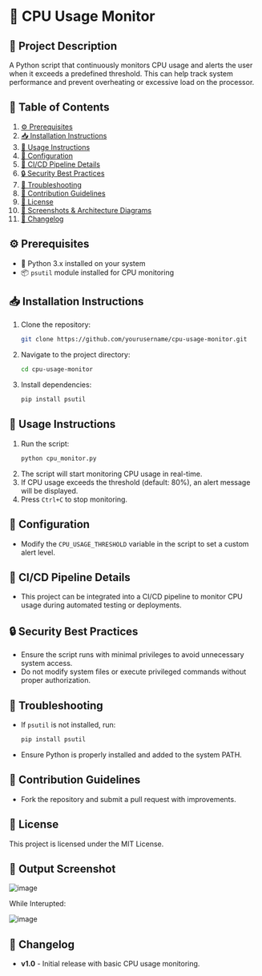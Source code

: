 # 🚀 CPU Usage Monitor

## 📌 Project Description
A Python script that continuously monitors CPU usage and alerts the user when it exceeds a predefined threshold. This can help track system performance and prevent overheating or excessive load on the processor.

## 📖 Table of Contents
1. [⚙️ Prerequisites](https://github.com/Jidendiran-coder/Monitoring_Server_Health_Python#%EF%B8%8F-prerequisites)
2. [📥 Installation Instructions](https://github.com/Jidendiran-coder/Monitoring_Server_Health_Python#-installation-instructions)
3. [📝 Usage Instructions](https://github.com/Jidendiran-coder/Monitoring_Server_Health_Python#-usage-instructions)
4. [🔧 Configuration](https://github.com/Jidendiran-coder/Monitoring_Server_Health_Python#-configuration)
5. [🚀 CI/CD Pipeline Details](https://github.com/Jidendiran-coder/Monitoring_Server_Health_Python#-cicd-pipeline-details)
6. [🔒 Security Best Practices](https://github.com/Jidendiran-coder/Monitoring_Server_Health_Python#-security-best-practices)
7. [🐞 Troubleshooting](https://github.com/Jidendiran-coder/Monitoring_Server_Health_Python#-troubleshooting)
8. [🤝 Contribution Guidelines](https://github.com/Jidendiran-coder/Monitoring_Server_Health_Python#-contribution-guidelines)
9. [📜 License](https://github.com/Jidendiran-coder/Monitoring_Server_Health_Python#-license)
10. [📸 Screenshots & Architecture Diagrams](https://github.com/Jidendiran-coder/Monitoring_Server_Health_Python#-screenshots--architecture-diagrams)
11. [📅 Changelog](https://github.com/Jidendiran-coder/Monitoring_Server_Health_Python#-changelog)

## ⚙️ Prerequisites
- 🐍 Python 3.x installed on your system
- 📦 `psutil` module installed for CPU monitoring

## 📥 Installation Instructions
1. Clone the repository:
   ```bash
   git clone https://github.com/yourusername/cpu-usage-monitor.git
   ```
2. Navigate to the project directory:
   ```bash
   cd cpu-usage-monitor
   ```
3. Install dependencies:
   ```bash
   pip install psutil
   ```

## 📝 Usage Instructions
1. Run the script:
   ```bash
   python cpu_monitor.py
   ```
2. The script will start monitoring CPU usage in real-time.
3. If CPU usage exceeds the threshold (default: 80%), an alert message will be displayed.
4. Press `Ctrl+C` to stop monitoring.

## 🔧 Configuration
- Modify the `CPU_USAGE_THRESHOLD` variable in the script to set a custom alert level.

## 🚀 CI/CD Pipeline Details
- This project can be integrated into a CI/CD pipeline to monitor CPU usage during automated testing or deployments.

## 🔒 Security Best Practices
- Ensure the script runs with minimal privileges to avoid unnecessary system access.
- Do not modify system files or execute privileged commands without proper authorization.

## 🐞 Troubleshooting
- If `psutil` is not installed, run:
  ```bash
  pip install psutil
  ```
- Ensure Python is properly installed and added to the system PATH.

## 🤝 Contribution Guidelines
- Fork the repository and submit a pull request with improvements.

## 📜 License
This project is licensed under the MIT License.

## 📸 Output Screenshot
![image](https://github.com/user-attachments/assets/8af8c8f0-857d-4092-acb2-03193cab1749)

While Interupted:

![image](https://github.com/user-attachments/assets/b4b6bd95-b5e0-45ad-b2b4-8de781c6286b)

## 📅 Changelog
- **v1.0** - Initial release with basic CPU usage monitoring.

